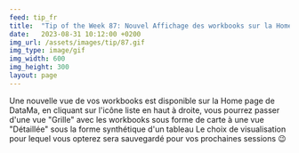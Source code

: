 ```yaml
---
feed: tip_fr
title:  "Tip of the Week 87: Nouvel Affichage des workbooks sur la HomePage"
date:   2023-08-31 10:12:00 +0200
img_url: /assets/images/tip/87.gif
img_type: image/gif
img_width: 600
img_height: 300
layout: page
---
```



Une nouvelle vue de vos workbooks est disponible sur la Home page de DataMa, en cliquant sur l'icône liste en haut à droite, vous pourrez passer d'une vue "Grille" avec les workbooks sous forme de carte à une vue "Détaillée" sous la forme synthétique d'un tableau
Le choix de visualisation pour lequel vous opterez sera sauvegardé pour vos prochaines sessions 😉